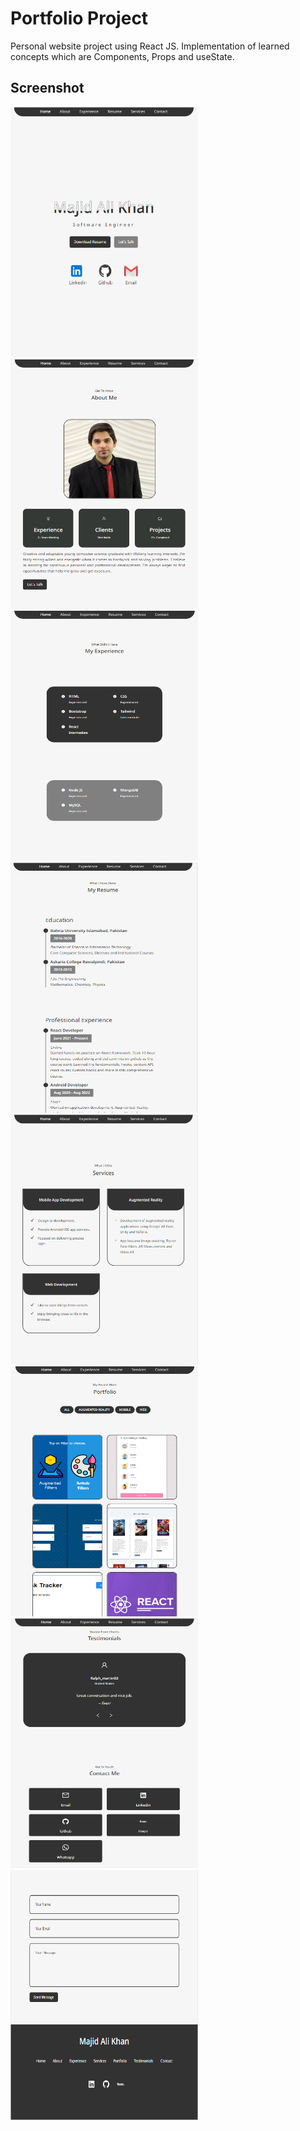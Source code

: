 # Portfolio Project

Personal website project using React JS.
Implementation of learned concepts which are Components, Props and useState.


<h2>Screenshot</h2>

<p float="left">
 <img src="src/assets/screenshots/1.PNG" width="300" height="400">
  <img src="src/assets/screenshots/2.PNG" width="300" height="400">
   <img src="src/assets/screenshots/3.PNG" width="300" height="400">
    <img src="src/assets/screenshots/4.PNG" width="300" height="400">
     <img src="src/assets/screenshots/5.PNG" width="300" height="400">
      <img src="src/assets/screenshots/6.PNG" width="300" height="400">
       <img src="src/assets/screenshots/7.PNG" width="300" height="400">
        <img src="src/assets/screenshots/8.PNG" width="300" height="400">
</p>
